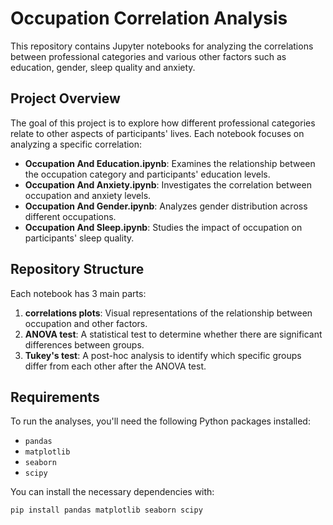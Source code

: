 # Occupation Correlation Analysis

This repository contains Jupyter notebooks for analyzing the correlations between professional categories and various other factors such as education, gender, sleep quality and anxiety.

## Project Overview

The goal of this project is to explore how different professional categories relate to other aspects of participants' lives. Each notebook focuses on analyzing a specific correlation:

- **Occupation And Education.ipynb**: Examines the relationship between the occupation category and participants' education levels.
- **Occupation And Anxiety.ipynb**: Investigates the correlation between occupation and anxiety levels.
- **Occupation And Gender.ipynb**: Analyzes gender distribution across different occupations.
- **Occupation And Sleep.ipynb**: Studies the impact of occupation on participants' sleep quality.

## Repository Structure

Each notebook has 3 main parts:
1. **correlations plots**: Visual representations of the relationship between occupation and other factors.
2. **ANOVA test**: A statistical test to determine whether there are significant differences between groups.
3. **Tukey's test**: A post-hoc analysis to identify which specific groups differ from each other after the ANOVA test.

## Requirements

To run the analyses, you'll need the following Python packages installed:

- `pandas`
- `matplotlib`
- `seaborn`
- `scipy`

You can install the necessary dependencies with:

```bash
pip install pandas matplotlib seaborn scipy

